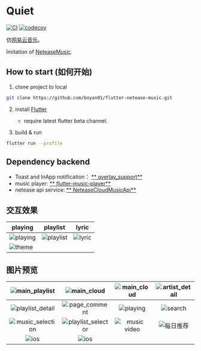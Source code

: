# Quiet

[![CI](https://github.com/boyan01/flutter-netease-music/workflows/CI/badge.svg)](https://github.com/boyan01/flutter-netease-music/actions)
[![codecov](https://codecov.io/gh/boyan01/flutter-netease-music/branch/master/graph/badge.svg)](https://codecov.io/gh/boyan01/flutter-netease-music)

仿[网易云音乐](https://music.163.com/#/download)。

Imitation of [NeteaseMusic](https://music.163.com/#/download).

## How to start (如何开始)

1. clone project to local

  ```bash
  git clone https://github.com/boyan01/flutter-netease-music.git 
  ```

2. install [Flutter](https://flutter.io/docs/get-started/install)

    * require latest flutter beta channel.

3. build & run

 ```bash
 flutter run --profile
 ```

## Dependency backend

* Toast and InApp notification： [**
  overlay_support**](https://github.com/boyan01/overlay_support)
* music player:  [**
  flutter-music-player**](https://github.com/boyan01/flutter-music-player)
* netease api service: [**
  NeteaseCloudMusicApi**](https://github.com/ziming1/NeteaseCloudMusicApi)

## 交互效果

| playing                                                                                                   | playlist                                                             | lyric                                               |
|-----------------------------------------------------------------------------------------------------------|----------------------------------------------------------------------|-----------------------------------------------------|
| ![playing](https://raw.githubusercontent.com/boyan01/boyan01.github.io/master/quiet/play_interaction.gif) | ![playlist](https://boyan01.github.io/quiet/interation_playlist.gif) | ![lyric](https://boyan01.github.io/quiet/lyric.gif) |
| ![theme](https://boyan01.github.io/quiet/theme_switch.gif)                                                |                                                                      |                                                     |

## 图片预览

|   ![main_playlist](https://boyan01.github.io/quiet/main_playlist.png)   |    ![main_cloud](https://boyan01.github.io/quiet/main_playlist_dark.png)    |  ![main_cloud](https://boyan01.github.io/quiet/main_cloud.jpg)  | ![artist_detail](https://boyan01.github.io/quiet/artist_detail.jpg) |
|:-----------------------------------------------------------------------:|:---------------------------------------------------------------------------:|:---------------------------------------------------------------:|:-------------------------------------------------------------------:|
| ![playlist_detail](https://boyan01.github.io/quiet/playlist_detail.png) |      ![page_comment](https://boyan01.github.io/quiet/page_comment.png)      |     ![playing](https://boyan01.github.io/quiet/playing.png)     |        ![search](https://boyan01.github.io/quiet/search.jpg)        |
| ![music_selection](https://boyan01.github.io/quiet/music_selection.png) | ![playlist_selector](https://boyan01.github.io/quiet/playlist_selector.jpg) | ![music video](https://boyan01.github.io/quiet/music_video.png) |     ![每日推荐](https://boyan01.github.io/quiet/daily_playlist.png)     |
|     ![ios](https://boyan01.github.io/quiet/ios_playlist_detail.jpg)     |           ![ios](https://boyan01.github.io/quiet/user_detail.png)           |                                                                 |                                                                     |

